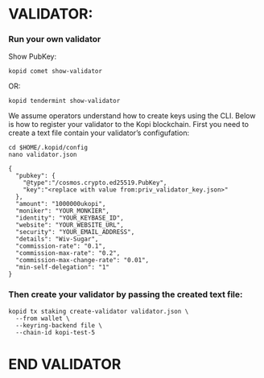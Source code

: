 
# VALIDATOR:

### Run your own validator

Show PubKey:
```
kopid comet show-validator
```

OR:
```
kopid tendermint show-validator
```

We assume operators understand how to create keys using the CLI. Below is how to register your validator to the Kopi blockchain. First you need to create a text file contain your validator’s configufation:

```
cd $HOME/.kopid/config
nano validator.json
```

```
{
  "pubkey": {
    "@type":"/cosmos.crypto.ed25519.PubKey",
    "key":"<replace with value from:priv_validator_key.json>"
  },
  "amount": "1000000ukopi",
  "moniker": "YOUR_MONKIER",
  "identity": "YOUR_KEYBASE_ID",
  "website": "YOUR_WEBSITE_URL",
  "security": "YOUR_EMAIL_ADDRESS",
  "details": "Wiv-Sugar",
  "commission-rate": "0.1",
  "commission-max-rate": "0.2",
  "commission-max-change-rate": "0.01",
  "min-self-delegation": "1"
}
```

### Then create your validator by passing the created text file:
```
kopid tx staking create-validator validator.json \
  --from wallet \
  --keyring-backend file \
  --chain-id kopi-test-5
```
# END VALIDATOR
